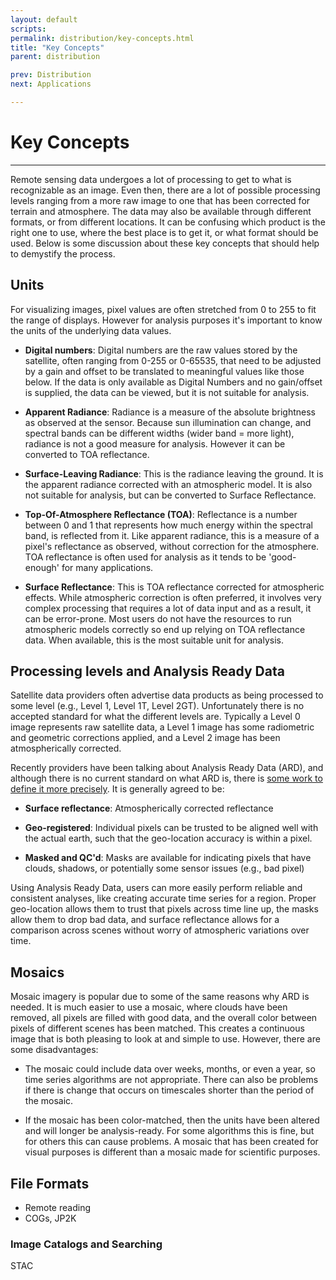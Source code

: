 ```yaml
---
layout: default
scripts:
permalink: distribution/key-concepts.html
title: "Key Concepts"
parent: distribution

prev: Distribution
next: Applications

---
```


# Key Concepts

---

Remote sensing data undergoes a lot of processing to get to what is recognizable as an image. Even then, there are a lot of possible processing levels ranging from a more raw image to one that has been corrected for terrain and atmosphere. The data may also be available through different formats, or from different locations. It can be confusing which product is the right one to use, where the best place is to get it, or what format should be used. Below is some discussion about these key concepts that should help to demystify the process.

## Units

For visualizing images, pixel values are often stretched from 0 to 255 to fit the range of displays. However for analysis purposes it's important to know the units of the underlying data values.

- **Digital numbers**: Digital numbers are the raw values stored by the satellite, often ranging from 0-255 or 0-65535, that need to be adjusted by a gain and offset to be translated to meaningful values like those below. If the data is only available as Digital Numbers and no gain/offset is supplied, the data can be viewed, but it is not suitable for analysis.

- **Apparent Radiance**: Radiance is a measure of the absolute brightness as observed at the sensor. Because sun illumination can change, and spectral bands can be different widths (wider band = more light), radiance is not a good measure for analysis. However it can be converted to TOA reflectance.

- **Surface-Leaving Radiance**: This is the radiance leaving the ground. It is the apparent radiance corrected with an atmospheric model. It is also not suitable for analysis, but can be converted to Surface Reflectance.

- **Top-Of-Atmosphere Reflectance (TOA)**: Reflectance is a number between 0 and 1 that represents how much energy within the spectral band, is reflected from it. Like apparent radiance, this is a measure of a pixel's reflectance as observed, without correction for the atmosphere. TOA reflectance is often used for analysis as it tends to be 'good-enough' for many applications.

- **Surface Reflectance**: This is TOA reflectance corrected for atmospheric effects. While atmospheric correction is often preferred, it involves very complex processing that requires a lot of data input and as a result, it can be error-prone. Most users do not have the resources to run atmospheric models correctly so end up relying on TOA reflectance data. When available, this is the most suitable unit for analysis.

## Processing levels and Analysis Ready Data

Satellite data providers often advertise data products as being processed to some level (e.g., Level 1, Level 1T, Level 2GT). Unfortunately there is no accepted standard for what the different levels are. Typically a Level 0 image represents raw satellite data, a Level 1 image has some radiometric and geometric corrections applied, and a Level 2 image has been atmospherically corrected.

Recently providers have been talking about Analysis Ready Data (ARD), and although there is no current standard on what ARD is, there is [some work to define it more precisely](https://medium.com/planet-stories/analysis-ready-data-defined-5694f6f48815). It is generally agreed to be:

- **Surface reflectance**: Atmospherically corrected reflectance

- **Geo-registered**: Individual pixels can be trusted to be aligned well with the actual earth, such that the geo-location accuracy is within a pixel.

- **Masked and QC'd**: Masks are available for indicating pixels that have clouds, shadows, or potentially some sensor issues (e.g., bad pixel)

Using Analysis Ready Data, users can more easily perform reliable and consistent analyses, like creating accurate time series for a region. Proper geo-location allows them to trust that pixels across time line up, the masks allow them to drop bad data, and surface reflectance allows for a comparison across scenes without worry of atmospheric variations over time.

## Mosaics

Mosaic imagery is popular due to some of the same reasons why ARD is needed. It is much easier to use a mosaic, where clouds have been removed, all pixels are filled with good data, and the overall color between pixels of different scenes has been matched. This creates a continuous image that is both pleasing to look at and simple to use. However, there are some disadvantages:

- The mosaic could include data over weeks, months, or even a year, so time series algorithms are not appropriate. There can also be problems if there is change that occurs on timescales shorter than the period of the mosaic.

- If the mosaic has been color-matched, then the units have been altered and will longer be analysis-ready. For some algorithms this is fine, but for others this can cause problems. A mosaic that has been created for visual purposes is different than a mosaic made for scientific purposes.


## File Formats

- Remote reading
- COGs, JP2K


### Image Catalogs and Searching

STAC
